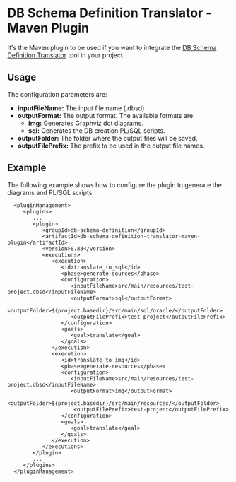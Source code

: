 DB Schema Definition Translator - Maven Plugin
==============================================
It's the Maven plugin to be used if you want to integrate the [DB Schema Definition Translator][1] tool in your project.

Usage
-----
The configuration parameters are:
* __inputFileName:__ The input file name (.dbsd)
* __outputFormat:__ The output format. The available formats are:
   * __img:__ Generates Graphviz dot diagrams.
   * __sql:__ Generates the DB creation PL/SQL scripts.
* __outputFolder:__ The folder where the output files will be saved.
* __outputFilePrefix:__ The prefix to be used in the output file names.


Example
-------
The following example shows how to configure the plugin to generate the diagrams and PL/SQL scripts.

      <pluginManagement>
         <plugins>
            ...
            <plugin>
               <groupId>db-schema-definition</groupId>
               <artifactId>db-schema-definition-translator-maven-plugin</artifactId>
               <version>0.83</version>
               <executions>
                  <execution>
                     <id>translate_to_sql</id>
                     <phase>generate-sources</phase>
                     <configuration>
                        <inputFileName>src/main/resources/test-project.dbsd</inputFileName>
                        <outputFormat>sql</outputFormat>
                        <outputFolder>${project.basedir}/src/main/sql/oracle/</outputFolder>
                        <outputFilePrefix>test-project</outputFilePrefix>
                     </configuration>
                     <goals>
                        <goal>translate</goal>
                     </goals>
                  </execution>
                  <execution>
                     <id>translate_to_img</id>
                     <phase>generate-resources</phase>
                     <configuration>
                        <inputFileName>src/main/resources/test-project.dbsd</inputFileName>
                        <outputFormat>img</outputFormat>
                        <outputFolder>${project.basedir}/src/main/resources/</outputFolder>
      	  	             <outputFilePrefix>test-project</outputFilePrefix>
                     </configuration>
                     <goals>
                        <goal>translate</goal>
                     </goals>
                  </execution>
               </executions>
            </plugin>
            ...
         </plugins>
      </pluginManagement>


[1]: https://github.com/ryoppei/db-schema-definition-translator  "DB Schema Definition Translator"


